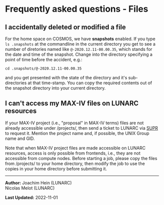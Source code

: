 # Frequently asked questions - Files

## I accidentally deleted or modified a file

For the home space on COSMOS, we have **snapshots** enabled.  If you type `ls .snapshots` at the commandline in the current directory you get to see a number of diretories named like `@-2020.12.11-00.00.35`, which stands for the date and time of the snapshot.  Change into the directory specifying a point of time before the accident, e.g.:

```
cd .snapshots/@-2020.12.11-00.00.35
```
and you get presented with the state of the directory and it's sub-directories at that time-stamp.  You can copy the required contents out of the snapshot directory into your current directory.

## I can't access my MAX-IV files on LUNARC resources

If your MAX-IV project (i.e., "proposal" in MAX-IV terms) files are not already accessible under /projects/, then send a ticket to LUNARC via [SUPR](https://supr.snic.se/support/) to request it. Mention the project name and, if possible, the UNIX Group name and GID.

Note that when MAX-IV project files are made accessible on LUNARC resources, access is only possible from frontends, i.e., they are not accessible from compute nodes. Before starting a job, please copy the files from /projects/<group name> to your home directory, then modify the job to use the copies in your home directory before submitting it.

---

**Author:**
Joachim Hein (LUNARC)  
Nicolas Melot (LUNARC)

**Last Updated:**
2022-11-01

